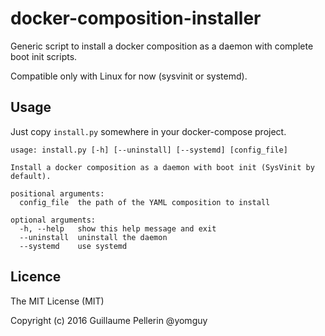 # docker-composition-installer
Generic script to install a docker composition as a daemon with complete boot init scripts.

Compatible only with Linux for now (sysvinit or systemd).

## Usage

Just copy `install.py` somewhere in your docker-compose project.

```
usage: install.py [-h] [--uninstall] [--systemd] [config_file]

Install a docker composition as a daemon with boot init (SysVinit by default).

positional arguments:
  config_file  the path of the YAML composition to install

optional arguments:
  -h, --help   show this help message and exit
  --uninstall  uninstall the daemon
  --systemd    use systemd
```

## Licence

The MIT License (MIT)

Copyright (c) 2016 Guillaume Pellerin @yomguy

